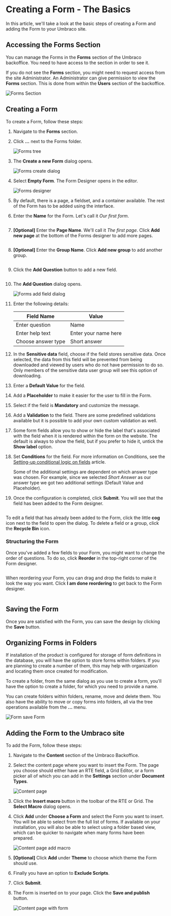 # Creating a Form - The Basics

In this article, we'll take a look at the basic steps of creating a Form and adding the Form to your Umbraco site.

## Accessing the Forms Section

You can manage the Forms in the **Forms** section of the Umbraco backoffice. You need to have access to the section in order to see it.

If you do not see the **Forms** section, you might need to request access from the site Administrator. An Administrator can give permission to view the **Forms** section. This is done from within the **Users** section of the backoffice.

![Forms Section](../../../../12/umbraco-forms/editor/creating-a-form/images/FormsSectionV9.png)

## Creating a Form

To create a Form, follow these steps:

1. Navigate to the **Forms** section.
2.  Click **...** next to the Forms folder.

    ![Forms tree](../../../../12/umbraco-forms/editor/creating-a-form/images/FormsTree.png)
3.  The **Create a new Form** dialog opens.

    ![Forms create dialog](../../../../12/umbraco-forms/editor/creating-a-form/images/FormsCreateDialogV9.png)
4.  Select **Empty Form**. The Form Designer opens in the editor.

    ![Forms designer](../../../../12/umbraco-forms/editor/creating-a-form/images/FormDesignerStartV8.png)
5. By default, there is a page, a fieldset, and a container available. The rest of the Form has to be added using the interface.
6.  Enter the **Name** for the Form. Let's call it _Our first form_.

    <figure><img src="../../../../12/umbraco-forms/editor/creating-a-form/images/FormDesignerFormNameV8.png" alt=""><figcaption></figcaption></figure>
7.  **\[Optional]** Enter the **Page Name**. We'll call it _The first page_. Click **Add new page** at the bottom of the Forms designer to add more pages.

    <figure><img src="../../../../12/umbraco-forms/editor/creating-a-form/images/FormDesignerPageCaptionV8.png" alt=""><figcaption></figcaption></figure>
8.  **\[Optional]** Enter the **Group Name**. Click **Add new group** to add another group.

    <figure><img src="../../../../12/umbraco-forms/editor/creating-a-form/images/FormDesignerPageGroupV8.png" alt=""><figcaption></figcaption></figure>
9.  Click the **Add Question** button to add a new field.

    <figure><img src="../../../../12/umbraco-forms/editor/creating-a-form/images/FormDesignerAddFieldV8.png" alt=""><figcaption></figcaption></figure>
10. The **Add Question** dialog opens.

    ![Forms add field dialog](../../../../12/umbraco-forms/editor/creating-a-form/images/FormDesignerAddFieldDialogV8.png)
11. Enter the following details:

    | Field Name         | Value                |
    | ------------------ | -------------------- |
    | Enter question     | Name                 |
    | Enter help text    | Enter your name here |
    | Choose answer type | Short answer         |
12. In the **Sensitive data** field, choose if the field stores sensitive data. Once selected, the data from this field will be prevented from being downloaded and viewed by users who do not have permission to do so. Only members of the sensitive data user group will see this option of downloading.
13. Enter a **Default Value** for the field.
14. Add a **Placeholder** to make it easier for the user to fill in the Form.
15. Select if the field is **Mandatory** and customize the message.
16. Add a **Validation** to the field. There are some predefined validations available but it is possible to add your own custom validation as well.
17. Some form fields allow you to show or hide the label that's associated with the field when it is rendered within the form on the website. The default is always to show the field, but if you prefer to hide it, untick the **Show label** option.
18. Set **Conditions** for the field. For more information on Conditions, see the [Setting-up conditional logic on fields](conditional-logic.md) article.

    Some of the additional settings are dependent on which answer type was chosen. For example, since we selected _Short Answer_ as our answer type we got two additional settings (Default Value and Placeholder).
19. Once the configuration is completed, click **Submit**. You will see that the field has been added to the Form designer.

    <figure><img src="../../../../12/umbraco-forms/editor/creating-a-form/images/FormDesignerFieldAddedV8.png" alt=""><figcaption></figcaption></figure>

To edit a field that has already been added to the Form, click the little **cog** icon next to the field to open the dialog. To delete a field or a group, click the **Recycle Bin** icon.

### Structuring the Form

Once you've added a few fields to your Form, you might want to change the order of questions. To do so, click **Reorder** in the top-right corner of the Form designer.

<figure><img src="../../../../12/umbraco-forms/editor/creating-a-form/images/Reorder_Form.png" alt=""><figcaption></figcaption></figure>

When reordering your Form, you can drag and drop the fields to make it look the way you want. Click **I am done reordering** to get back to the Form designer.

<figure><img src="../../../../12/umbraco-forms/editor/creating-a-form/images/Reorder_Form_1.png" alt=""><figcaption></figcaption></figure>

## Saving the Form

Once you are satisfied with the Form, you can save the design by clicking the **Save** button.

## Organizing Forms in Folders

If installation of the product is configured for storage of form definitions in the database, you will have the option to store forms within folders. If you are planning to create a number of them, this may help with organization and locating them once created for modification.

To create a folder, from the same dialog as you use to create a form, you'll have the option to create a folder, for which you need to provide a name.

You can create folders within folders, rename, move and delete them. You also have the ability to move or copy forms into folders, all via the tree operations available from the **...** menu.

![Form save Form](../../../../12/umbraco-forms/editor/creating-a-form/images/FormDesignerSaveV8.png)

## Adding the Form to the Umbraco site

To add the Form, follow these steps:

1. Navigate to the **Content** section of the Umbraco Backoffice.
2.  Select the content page where you want to insert the Form. The page you choose should either have an RTE field, a Grid Editor, or a form picker all of which you can add in the **Settings** section under **Document Types**.

    ![Content page](../../../../12/umbraco-forms/editor/creating-a-form/images/ContentExamples.png)
3. Click the **Insert macro** button in the toolbar of the RTE or Grid. The **Select Macro** dialog opens.
4.  Click **Add** under **Choose a Form** and select the Form you want to insert. You will be able to select from the full list of forms. If available on your installation, you will also be able to select using a folder based view, which can be quicker to navigate when many forms have been prepared.

    ![Content page add macro](../../../../12/umbraco-forms/editor/creating-a-form/images/ContentPageAddMacroDialog.png)
5. **\[Optional]** Click **Add** under **Theme** to choose which theme the Form should use.
6. Finally you have an option to **Exclude Scripts**.
7. Click **Submit**.
8.  The Form is inserted on to your page. Click the **Save and publish** button.

    ![Content page with form](../../../../12/umbraco-forms/editor/creating-a-form/images/ContentExamplesWithForm.png)
